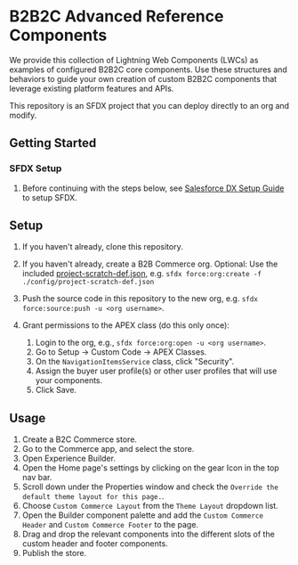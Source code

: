 # B2B2C Advanced Reference Components

We provide this collection of Lightning Web Components (LWCs) as examples of configured B2B2C core components. Use these structures and behaviors to guide your own creation of custom B2B2C components that leverage existing platform features and APIs.

This repository is an SFDX project that you can deploy directly to an org and modify.

## Getting Started

### SFDX Setup

1. Before continuing with the steps below, see [Salesforce DX Setup Guide](https://developer.salesforce.com/docs/atlas.en-us.sfdx_setup.meta/sfdx_setup/sfdx_setup_intro.htm) to setup SFDX.

## Setup

1. If you haven't already, clone this repository.
1. If you haven't already, create a B2B Commerce org.
   Optional: Use the included [project-scratch-def.json](config/project-scratch-def.json), e.g. `sfdx force:org:create -f ./config/project-scratch-def.json`
1. Push the source code in this repository to the new org, e.g. `sfdx force:source:push -u <org username>`.
1. Grant permissions to the APEX class (do this only once):

    1. Login to the org, e.g., `sfdx force:org:open -u <org username>`.
    1. Go to Setup -> Custom Code -> APEX Classes.
    1. On the `NavigationItemsService` class, click "Security".
    1. Assign the buyer user profile(s) or other user profiles that will use your components.
    1. Click Save.

## Usage

1. Create a B2C Commerce store.
1. Go to the Commerce app, and select the store.
1. Open Experience Builder.
1. Open the Home page's settings by clicking on the gear Icon in the top nav bar.
1. Scroll down under the Properties window and check the `Override the default theme layout for this page.`. 
1. Choose `Custom Commerce Layout` from the `Theme Layout` dropdown list.
1. Open the Builder component palette and add the `Custom Commerce Header` and `Custom Commerce Footer` to the page.
1. Drag and drop the relevant components into the different slots of the custom header and footer components.
1. Publish the store.
